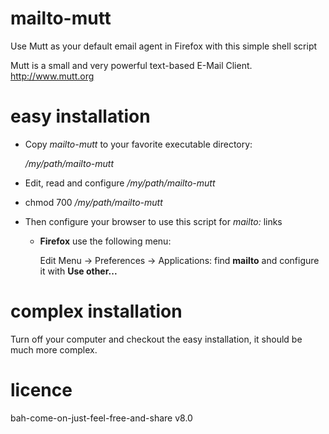 mailto-mutt
===========

Use Mutt as your default email agent in Firefox with this simple shell script

Mutt is a small and very powerful text-based E-Mail Client.
http://www.mutt.org


easy installation
=================

 * Copy *mailto-mutt* to your favorite executable directory:

   _/my/path/mailto-mutt_

 * Edit, read and configure _/my/path/mailto-mutt_

 * chmod 700 _/my/path/mailto-mutt_
 
 * Then configure your browser to use this script for *mailto:* links
 
   * __Firefox__ use the following menu:

     Edit Menu -> Preferences -> Applications: find __mailto__ and configure it
     with __Use other...__


complex installation
====================

Turn off your computer and checkout the easy installation, it should be much more complex.


licence
=======

bah-come-on-just-feel-free-and-share v8.0

